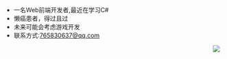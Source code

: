 - 一名Web前端开发者,最近在学习C#
- 懒癌患者，得过且过
- 未来可能会考虑游戏开发
- 联系方式:765830637@qq.com
 <img align="right" src="https://github-readme-stats.vercel.app/api/top-langs/?username=KallkaGo&layout=compact)" />


